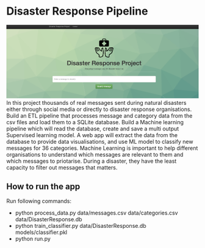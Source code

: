 # Disaster Response Pipeline 
![App header](https://raw.githubusercontent.com/sadiaTab/Disaster_Response_Pipeline/main/screenshots/1_sc.png?token=GHSAT0AAAAAACIODOYQF5KHBATX3XYX2GGWZJJHGXQ)
In this project thousands of real messages sent during natural disasters either through social media or directly to disaster response organisations.
Build an ETL pipeline that processes message and category data from the csv files and load them to a SQLite database.
Build a Machine learning pipeline which will read the database, create and save a multi output Supervised learning model.
A web app will extract the data from the database to provide data visualisations, and use  ML model to classify new messages for 36 categories.
Machine Learning is important to help different organisations to understand which messages are relevant to them and which messages to priotarise.
During a disaster, they have the least capacity to filter out messages that matters. 

## How to run the app

Run following commands:
- python process_data.py data/messages.csv data/categories.csv data/DisasterResponse.db
- python train_classifier.py data/DisasterResponse.db models/classifier.pkl
- python run.py